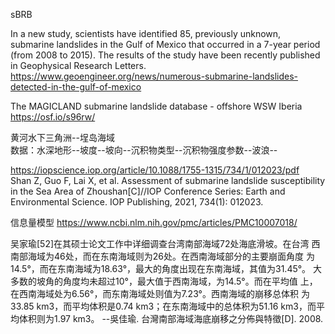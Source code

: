 sBRB

In a new study, scientists have identified 85, previously unknown, submarine landslides in the Gulf of Mexico that occurred in a 7-year period (from 2008 to 2015).
The results of the study have been recently published in Geophysical Research Letters.  
https://www.geoengineer.org/news/numerous-submarine-landslides-detected-in-the-gulf-of-mexico  

The MAGICLAND submarine landslide database - offshore WSW Iberia  
https://osf.io/s96rw/

黄河水下三角洲--埕岛海域  
数据：水深地形--坡度--坡向--沉积物类型--沉积物强度参数--波浪--

https://iopscience.iop.org/article/10.1088/1755-1315/734/1/012023/pdf  
Shan Z, Guo F, Lai X, et al. Assessment of submarine landslide susceptibility in the Sea Area of Zhoushan[C]//IOP Conference Series: Earth and Environmental Science. IOP Publishing, 2021, 734(1): 012023.

信息量模型
https://www.ncbi.nlm.nih.gov/pmc/articles/PMC10007018/

吴家瑜[52]在其硕士论文工作中详细调查台湾南部海域72处海底滑坡。在台湾
西南部海域为46处，而在东南海域则为26处。在西南海域部分的主要崩面角度
为14.5°，而在东南海域为18.63°，最大的角度出现在东南海域，其值为31.45°。
大多数的坡角的角度均未超过10°，最大值于西南海域，为14.5°。而在平均值
上，在西南海域处为6.56°，而东南海域处则值为7.23°。西南海域的崩移总体积
为33.85 km3，而平均体积是0.74 km3；在东南海域中的总体积为51.16 km3，而平
均体积则为1.97 km3。
--吳佳瑜. 台灣南部海域海底崩移之分佈與特徵[D]. 2008.
